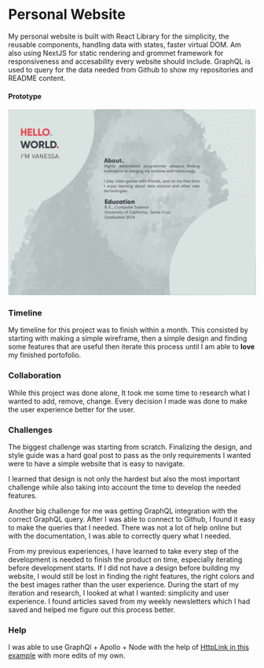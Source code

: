 # Personal Website

My personal website is built with React Library for the simplicity, the reusable components, handling data with states, faster virtual DOM. Am also using NextJS for static rendering and grommet framework for responsiveness and accesability every website should include. GraphQL is used to query for the data needed from Github to show my repositories and README content.

#### Prototype
![design image](static/images/design_desktop.png)

### Timeline

My timeline for this project was to finish within a month. This consisted by starting with making a simple wireframe, then a simple design and finding some features that are useful then iterate this process until I am able to **love** my finished portofolio.

### Collaboration

While this project was done alone, It took me some time to research what I wanted to add, remove, change. Every decision I made was done to make the user experience better for the user.

### Challenges

The biggest challenge was starting from scratch. Finalizing the design, and style guide was a hard goal post to pass as the only requirements I wanted were to have a simple website that is easy to navigate.

I learned that design is not only the hardest but also the most important challenge while also taking into account the time to develop the needed features.

Another big challenge for me was getting GraphQL integration with the correct GraphQL query. After I was able to connect to Github, I found it easy to make the queries that I needed. There was not a lot of help online but with the documentation, I was able to correctly query what I needed.

From my previous experiences, I have learned to take every step of the development is needed to finish the product on time, especially iterating before development starts. If I did not have a design before building my website, I would still be lost in finding the right features, the right colors and the best images rather than the user experience. 
During the start of my iteration and research, I looked at what I wanted: simplicity and user experience. I found articles saved from my weekly newsletters which I had saved and helped me figure out this process better.

### Help
I was able to use GraphQl + Apollo + Node with the help of [HttpLink in this example](https://github.com/brentmclark/node-graphql-playground) with more edits of my own.
